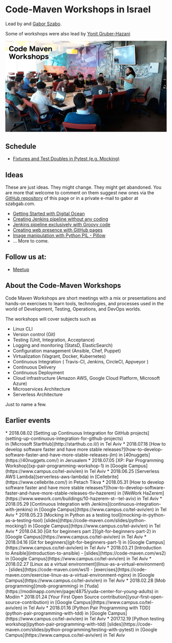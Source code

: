 # Code-Maven Workshops in Israel

Lead by and [Gabor Szabo](https://www.linkedin.com/in/szabgab/).

Some of workshops were also lead by [Yonit Gruber-Hazani](https://www.linkedin.com/in/yonitgruber/)

![Code-Maven Workshops](images/code-maven-workshops-800x450.png)

## Schedule

* [Fixtures and Test Doubles in Pytest (e.g. Mocking)](fixtures-and-test-doubles-in-python)

## Ideas

These are just ideas. They might change. They might get abandoned. You are more that welcome to comment on them
suggest new ones via the [GitHub repository](https://github.com/szabgab/workshops/) of this page or in
a private e-mail to gabor at szabgab.com.

* [Getting Started with Digital Ocean](getting-started-with-digital-ocean)
* [Creating Jenkins pipeline without any coding](creating-jenkins-pipelines-without-any-coding)
* [Jenkins pipeline exclusively with Groovy code](jenkins-pipeline-with-groovy-code)
* [Creating web presence with GitHub pages](creating-web-presence-with-github-pages)
* [Image manipulation with Python PIL - Pillow](image-manipulation-with-python-pil-pillow)
* ... More to come.

## Follow us at:

* [Meetup](https://www.meetup.com/Code-Mavens/)

## About the Code-Maven Workshops

Code Maven Workshops are short meetings with a mix or presentations and hands-on exercises to learn tools, technologies, and processes used in the world of Development,
Testing, Operations, and DevOps worlds.

The workshops will cover subjects such as

* Linux CLI
* Version control (Git)
* Testing (Unit, Integration, Acceptance)
* Logging and monitoring (StatsD, ElasticSearch)
* Configuration management (Ansible, Chef, Puppet)
* Virtualization (Vagrant, Docker, Kubernetes)
* Continuous Integration ( Travis-CI, Jenkins, CircleCI, Appveyor )
* Continuous Delivery
* Continuous Deployment
* Cloud infrastructure (Amazon AWS, Google Cloud Platform, Microsoft Azure)
* Microservices Architecture
* Serverless Architecture

Just to name a few.

## Earlier events

<div class="event_list">
* 2018.08.02 [Setting up Continuous Integration for GitHub projects](setting-up-continuous-integration-for-github-projects)
  <br>in [Microsoft StartHub](http://starthub.co.il/) in Tel Aviv
* 2018.07.18 [How to develop software faster and have more stable releases?](how-to-develop-software-faster-and-have-more-stable-releases-jlm) in [40nuggets](https://40nuggets.com/) in Jerusalem
* 2018.07.05 [XP: Pair Programming Workshop](xp-pair-programming-workshop-1) in [Google Campus](https://www.campus.co/tel-aviv/en) in Tel Aviv
* 2018.06.25 [Serverless AWS Lambda](serverless-aws-lambda) in [Cellebrite](https://www.cellebrite.com/) in Petach Tikva
* 2018.05.31 [How to develop software faster and have more stable releases?](how-to-develop-software-faster-and-have-more-stable-releases-tlv-hazerem) in [WeWork HaZerem](https://www.wework.com/buildings/10-hazerem-st--tel-aviv) in Tel Aviv
* 2018.05.29 [Continuous Integration with Jenkins](continuous-integration-with-jenkins) in [Google Campus](https://www.campus.co/tel-aviv/en) in Tel Aviv
* 2018.05.23 [Mocking in Python as a testing tool](mocking-in-python-as-a-testing-tool) [slides](https://code-maven.com/slides/python-mocking/) in [Google Campus](https://www.campus.co/tel-aviv/en) in Tel Aviv
* 2018.04.30 [Git for beginners part 2](git-for-beginners-part-2) in [Google Campus](https://www.campus.co/tel-aviv/en) in Tel Aviv
* 2018.04.16 [Git for beginners](git-for-beginners-part-1) in [Google Campus](https://www.campus.co/tel-aviv/en) in Tel Aviv
* 2018.03.21 [Introduction to Ansible](introduction-to-ansible) - [slides](https://code-maven.com/ws2) in [Google Campus](https://www.campus.co/tel-aviv/en) in Tel Aviv
* 2018.02.27 [Linux as a virtual environment](linux-as-a-virtual-environment) - [slides](https://code-maven.com/ws1) - [exercises](https://code-maven.com/exercise-linux-as-a-virtual-environment-nginx) in [Google Campus](https://www.campus.co/tel-aviv/en) in Tel Aviv
* 2018.02.28 [Mob programming](mob-programming) in [Yuda](https://modiinapp.com/en/page/4875/yuda-center-for-young-adults) in Modiin
* 2018.01.24 [Your First Open Source contribution](your-first-open-source-contribution) in [Google Campus](https://www.campus.co/tel-aviv/en) in Tel Aviv
* 2018.01.16 [Python Pair Programming with TDD](python-pair-programming-with-tdd) in [Google Campus](https://www.campus.co/tel-aviv/en) in Tel Aviv
* 2017.12.19 [Python testing workshop](python-pair-programming-with-tdd) [slides](https://code-maven.com/slides/python-programming/testing-with-pytest) in [Google Campus](https://www.campus.co/tel-aviv/en) in Tel Aviv
</div>
